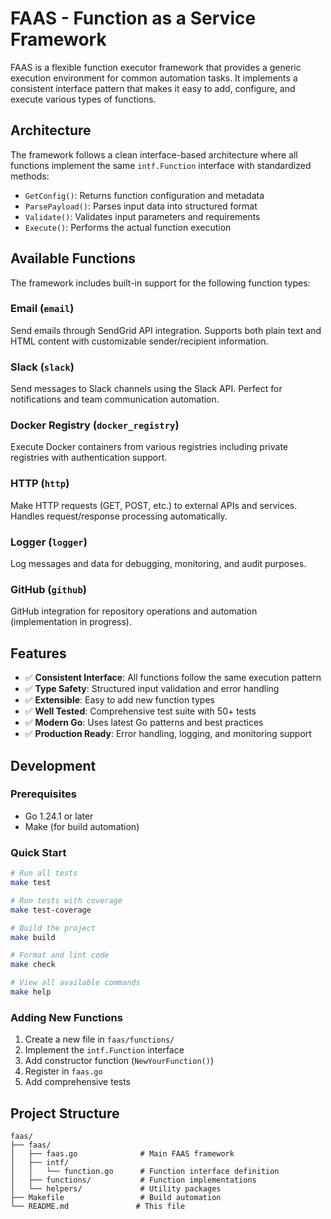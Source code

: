 # FAAS - Function as a Service Framework

FAAS is a flexible function executor framework that provides a generic execution environment for common automation tasks. It implements a consistent interface pattern that makes it easy to add, configure, and execute various types of functions.

## Architecture

The framework follows a clean interface-based architecture where all functions implement the same `intf.Function` interface with standardized methods:

- `GetConfig()`: Returns function configuration and metadata
- `ParsePayload()`: Parses input data into structured format
- `Validate()`: Validates input parameters and requirements
- `Execute()`: Performs the actual function execution

## Available Functions

The framework includes built-in support for the following function types:

### **Email** (`email`)

Send emails through SendGrid API integration. Supports both plain text and HTML content with customizable sender/recipient information.

### **Slack** (`slack`)

Send messages to Slack channels using the Slack API. Perfect for notifications and team communication automation.

### **Docker Registry** (`docker_registry`)

Execute Docker containers from various registries including private registries with authentication support.

### **HTTP** (`http`)

Make HTTP requests (GET, POST, etc.) to external APIs and services. Handles request/response processing automatically.

### **Logger** (`logger`)

Log messages and data for debugging, monitoring, and audit purposes.

### **GitHub** (`github`)

GitHub integration for repository operations and automation (implementation in progress).

## Features

- ✅ **Consistent Interface**: All functions follow the same execution pattern
- ✅ **Type Safety**: Structured input validation and error handling
- ✅ **Extensible**: Easy to add new function types
- ✅ **Well Tested**: Comprehensive test suite with 50+ tests
- ✅ **Modern Go**: Uses latest Go patterns and best practices
- ✅ **Production Ready**: Error handling, logging, and monitoring support

## Development

### Prerequisites

- Go 1.24.1 or later
- Make (for build automation)

### Quick Start

```bash
# Run all tests
make test

# Run tests with coverage
make test-coverage

# Build the project
make build

# Format and lint code
make check

# View all available commands
make help
```

### Adding New Functions

1. Create a new file in `faas/functions/`
2. Implement the `intf.Function` interface
3. Add constructor function (`NewYourFunction()`)
4. Register in `faas.go`
5. Add comprehensive tests

## Project Structure

```
faas/
├── faas/
│   ├── faas.go              # Main FAAS framework
│   ├── intf/
│   │   └── function.go      # Function interface definition
│   ├── functions/           # Function implementations
│   └── helpers/             # Utility packages
├── Makefile                 # Build automation
└── README.md               # This file
```
